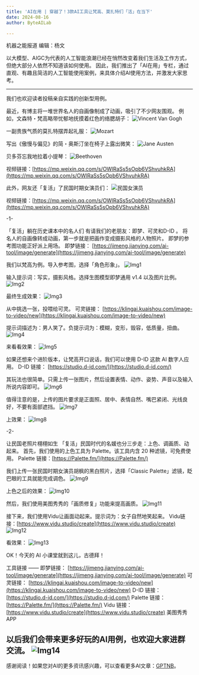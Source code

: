 ```yaml
---
title: 'AI在用 | 穿越了！3款AI工具让梵高、莫扎特们「活」在当下'
date: 2024-08-16
author: ByteAILab

---
```


机器之能报道
编辑：杨文

以大模型、AIGC为代表的人工智能浪潮已经在悄然改变着我们生活及工作方式，但绝大部分人依然不知道该如何使用。
因此，我们推出了「AI在用」专栏，通过直观、有趣且简洁的人工智能使用案例，来具体介绍AI使用方法，并激发大家思考。

---
   
我们也欢迎读者投稿亲自实践的创新型用例。

最近，有博主将一堆世界名人的自画像制成了动画，吸引了不少网友围观。
例如，文森特・梵高略带忧郁地抚摸着红色的络腮胡子：
![Vincent Van Gogh](https://image.jiqizhixin.com/uploads/editor/fb81ec6f-d17b-4d03-a6fc-03b73e03176a/640.gif)

一副贵族气质的莫扎特摆弄起礼服：
![Mozart](https://image.jiqizhixin.com/uploads/editor/0375018b-a242-4fcb-8ece-19b5c2dbcc93/640.gif)

写出《傲慢与偏见》的简・奥斯汀坐在椅子上露出微笑：
![Jane Austen](https://image.jiqizhixin.com/uploads/editor/6d379f40-111b-4f1d-bc62-09967690b526/640.gif)

贝多芬忘我地拉着小提琴：
![Beethoven](https://image.jiqizhixin.com/uploads/editor/72a5b516-c3ee-40d4-b952-401d4f008c39/640.gif)


视频链接：[https://mp.weixin.qq.com/s/OWlRaSs5sOpb6VShvuhkRA](https://mp.weixin.qq.com/s/OWlRaSs5sOpb6VShvuhkRA)

此外，网友还「复活」了民国时期女演员们：
![民国女演员](https://image.jiqizhixin.com/uploads/editor/5a47090e-8898-4bf4-982e-a7e51d327e39/1723626116452.png)

视频链接：[https://mp.weixin.qq.com/s/OWlRaSs5sOpb6VShvuhkRA](https://mp.weixin.qq.com/s/OWlRaSs5sOpb6VShvuhkRA)

-1-

「复活」躺在历史课本中的名人们
有请我们的老朋友：即梦、可灵和D-ID 。
将名人的自画像转成动画，第一步就是把画作变成摄影风格的人物照片。
即梦的参考图功能正好派上用场。
即梦链接：
[https://jimeng.jianying.com/ai-tool/image/generate](https://jimeng.jianying.com/ai-tool/image/generate)

我们以梵高为例。导入参考图，选择「角色形象」。
![Img1](https://mmbiz.qpic.cn/sz_mmbiz_png/DT8udUick9sLWpOX1aPF8ibtfRLtqicZn07Y1Wf8uhGpWRKwba02B95bB4xg9cyO1Zax9SHCSl0W4qnLFjJ7QMUZg/640?wx_fmt=png&from=appmsg)

输入提示词：写实，摄影风格。选择生图模型即梦通用 v1.4 以及图片比例。
![Img2](https://mmbiz.qpic.cn/sz_mmbiz_png/DT8udUick9sLWpOX1aPF8ibtfRLtqicZn07MOP6moibkfDSwrWc6Wzdia9AR4NE7DBaDpTAIibBQvbnmoKEDnQQRqFLw/640?wx_fmt=png&from=appmsg)

最终生成效果：
![Img3](https://mmbiz.qpic.cn/sz_mmbiz_png/DT8udUick9sLWpOX1aPF8ibtfRLtqicZn0724ONNOmojCc4Rbhdj3FYMIxUBwbyDZtQLD5DvEFlzOa2KwmtqjYusA/640?wx_fmt=png&from=appmsg)


从中挑选一张，投喂给可灵。
可灵链接：
[https://klingai.kuaishou.com/image-to-video/new](https://klingai.kuaishou.com/image-to-video/new)

提示词描述为：男人笑了。负提示词为：模糊，变形，毁容，低质量，扭曲。
![Img4](https://mmbiz.qpic.cn/sz_mmbiz_png/DT8udUick9sLWpOX1aPF8ibtfRLtqicZn07f95yic2WUBzFXTPsF8Cz9wdZmgZkebW7j3kGDqurcz4tqGKbD32tH4Q/640?wx_fmt=png&from=appmsg)

来看看效果：
![Img5](https://mmbiz.qpic.cn/sz_mmbiz_gif/DT8udUick9sLWpOX1aPF8ibtfRLtqicZn07PGYXNIjgr5cM2NcKsibt26X1MCmJmXnjLKgziaCebBVm5LLyyGGqRSPg/640?wx_fmt=png&from=appmsg)

如果还想来个进阶版本，让梵高开口说话，我们可以使用 D-ID 这款 AI 数字人应用。
D-ID 链接：
[https://studio.d-id.com/](https://studio.d-id.com/)

其玩法也很简单。只需上传一张图片，然后设置表情、动作、姿势、声音以及输入所说内容即可。
![Img6](https://mmbiz.qpic.cn/sz_mmbiz_png/DT8udUick9sLWpOX1aPF8ibtfRLtqicZn07xr7Tc0AfmZ7aB7tuluYSTFOJsfuFLYJae4bJbMdElOIk907tYhdtUA/640?wx_fmt=png&from=appmsg)

值得注意的是，上传的图片要求是正面照、居中、表情自然、嘴巴紧闭、光线良好，不要有面部遮挡。
![Img7](https://mmbiz.qpic.cn/sz_mmbiz_png/DT8udUick9sLWpOX1aPF8ibtfRLtqicZn07Ziae9JJNDIV1b03fILBT8P3OnLseofcyIOPDaHlia5XFUqA7vNuGj06Q/640?wx_fmt=png&from=appmsg)

上效果：
![Img8](https://mmbiz.qpic.cn/sz_mmbiz_png/DT8udUick9sLWpOX1aPF8ibtfRLtqicZn07PGYXNIjgr5cM2NcKsibt26X1MCmJmXnjLKgziaCebBVm5LLyyGGqRSPg/640?wx_fmt=png&from=appmsg)

-2-

让民国老照片栩栩如生
「复活」民国时代的名媛也分三步走：上色、调画质、动起来。
首先，我们使用的上色工具为 Palette。该工具内含 20 种滤镜，可免费使用。
Palette 链接：[https://Palette.fm/](https://Palette.fm/)

我们上传一张民国时期女演员胡枫的黑白照片，选择「Classic Palette」滤镜，眨巴眼的工具就能完成调色。
![Img9](https://mmbiz.qpic.cn/sz_mmbiz_png/DT8udUick9sLWpOX1aPF8ibtfRLtqicZn07clviaH9Ka6vdB7aePdQq80ObZiajVGe7SC17Asd0rlXmYI8lbNLCKw1g/640?wx_fmt=png&from=appmsg)

上色之后的效果：
![Img10](https://mmbiz.qpic.cn/sz_mmbiz_png/DT8udUick9sLWpOX1aPF8ibtfRLtqicZn078oe04jJ7eDiaslh4GAjADKGZz0icTKkurUuhr12ia4paSFfIC0XuA45fQ/640?wx_fmt=png&from=appmsg)

然后，我们使用美图秀秀的「画质修复」功能来提高画质。
![Img11](https://mmbiz.qpic.cn/sz_mmbiz_png/DT8udUick9sLWpOX1aPF8ibtfRLtqicZn07hxsVnW610Jlues0d3Eylhqc7SjGzJBVJAciaibFSibUp7PLrylvggjHhA/640?wx_fmt=png&from=appmsg)

接下来，我们使用Vidu让画面动起来。提示词为：女子自然地笑起来。
Vidu链接：[https://www.vidu.studio/create](https://www.vidu.studio/create)
![Img12](https://mmbiz.qpic.cn/sz_mmbiz_png/DT8udUick9sLWpOX1aPF8ibtfRLtqicZn07PGYXNIjgr5cM2NcKsibt26X1MCmJmXnjLKgziaCebBVm5LLyyGGqRSPg/640?wx_fmt=png&from=appmsg)

看效果：
![Img13](https://mmbiz.qpic.cn/sz_mmbiz_png/DT8udUick9sLWpOX1aPF8ibtfRLtqicZn07PGYXNIjgr5cM2NcKsibt26X1MCmJmXnjLKgziaCebBVm5LLyyGGqRSPg/640?wx_fmt=png&from=appmsg)

OK！今天的 AI 小课堂就到这儿，古德拜！


工具链接 ——
即梦链接：
[https://jimeng.jianying.com/ai-tool/image/generate](https://jimeng.jianying.com/ai-tool/image/generate)
可灵链接：
[https://klingai.kuaishou.com/image-to-video/new](https://klingai.kuaishou.com/image-to-video/new)
D-ID 链接：
[https://studio.d-id.com/](https://studio.d-id.com/)
Palette 链接：
[https://Palette.fm/](https://Palette.fm/)
Vidu 链接：
[https://www.vidu.studio/create](https://www.vidu.studio/create)
美图秀秀APP

以后我们会带来更多好玩的AI用例，也欢迎大家进群交流。
![Img14](https://mmbiz.qpic.cn/sz_mmbiz_jpg/DT8udUick9sIDHRDppk5HibQQ9J5L22PzDdtGGzcZW2KrFST9dKoLqGaaUQb3lXqoF6FRum8EV7WetjFZXbRdspw/640?wx_fmt=other&from=appmsg&wxfrom=5&wx_lazy=1&wx_co=1&tp=webp)
---
感谢阅读！如果您对AI的更多资讯感兴趣，可以查看更多AI文章：[GPTNB](https://gptnb.com)。